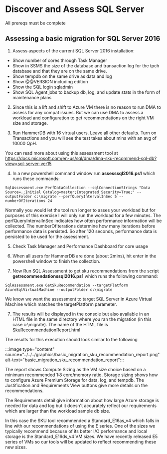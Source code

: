 # Discover and Assess SQL Server

All prereqs must be complete

## Assessing a basic migration for SQL Server 2016

1. Assess aspects of the current SQL Server 2016 installation:

- Show number of cores through Task Manager
- Show in SSMS the size of the database and transaction log for the tpch database and that they are on the same drive.
- Show tempdb on the same drive as data and log
- Show @@VERSION including edition
- Show the SQL login sqladmin
- Show SQL Agent jobs to backup db, log, and update stats in the form of maintenance plans

2. Since this is a lift and shift to Azure VM there is no reason to run DMA to assess for any compat issues. But we can use DMA to assess a workload and configuration to get recommendations on the right VM size and storage.

3. Run HammerDB with 16 virtual users. Leave all other defaults. Turn on Transactions and you will see the test takes about mins with an avg of 10000 QpH.

You can read more about using this assessment tool at https://docs.microsoft.com/en-us/sql/dma/dma-sku-recommend-sql-db?view=sql-server-ver15

4. In a new powershell command window run **assesssql2016.ps1** which runs these commands:

`SqlAssessment.exe PerfDataCollection --sqlConnectionStrings "Data Source=.;Initial Catalog=master;Integrated Security=True;" --outputFolder c:\migrate --perfQueryIntervalInSec 5 --numberOfIterations 24`

Normally you would let the tool run longer to asses your workload but for purposes of this exercise I will only run the workload for a few minutes. The perfQueryIntervalInSec indicates how often performance information will be collected. The numberOfIterations determine how many iterations before performance data is persisted. So after 120 seconds, performance data is persisted to be used for the assessment.

5. Check Task Manager and Performance Dashboard for core usage

6. When all users for HammerDB are done (about 2mins), hit enter in the powershell window to finish the collection.

5. Now Run SQL Assessment to get sku recommendations from the script **getrecommendationssql2016.ps1** which runs the following command:

`SqlAssessment.exe GetSkuRecommendation --targetPlatform AzureSqlVirtualMachine --outputFolder c:\migrate`

We know we want the assessment to target SQL Server in Azure Virtual Machine which matches the targetPlatform parameter.

7. The results will be displayed in the console but also available in an HTML file in the same directory where you ran the migration (in this case c:\migrate). The name of the HTML file is SkuRecommendationReport.html

The results for this execution should look similar to the following

:::image type="content" source="../../../graphics/basic_migration_sku_recommendation_report.png" alt-text="basic_migration_sku_recommendation_report":::

The report shows Compute Sizing as the VM size choice based on a minimum recommended 1:8 core/memory ratio. Storage sizing shows how to configure Azure Premium Storage for data, log, and tempdb. The Justification and Requirements View buttons give more details on the recommendations.

The Requirements detail give information about how large Azure storage is needed for data and log but it doesn't accurately reflect our requirements which are larger than the workload sample db size.

In this case the SKU tool recommended a Standard_E16as_v4 which falls in line with our recommendations of using the E series. One of the sizes we typically recommend because of its better I/O performance and local storage is the Standard_E16ds_v4 VM sizes. We have recently released E5 series of VMs so our tools will be updated to reflect recommending these new sizes.